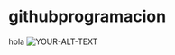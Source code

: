 # githubprogramacion
hola
<picture>
 <img alt="YOUR-ALT-TEXT" src="https://www.google.com/imgres?q=programacion%20photo&imgurl=https%3A%2F%2Fmsmk.university%2Fwp-content%2Fuploads%2F2023%2F03%2FQue-es-la-programacion.jpg&imgrefurl=https%3A%2F%2Fmsmk.university%2Frobotica%2Fque-es-la-programacion&docid=HsRdbECtGZIblM&tbnid=WUzMFduH40asmM&vet=12ahUKEwinqO6-8c6IAxUWVfEDHYuAOCQQM3oECB0QAA..i&w=800&h=500&hcb=2&ved=2ahUKEwinqO6-8c6IAxUWVfEDHYuAOCQQM3oECB0QAA">
</picture>
